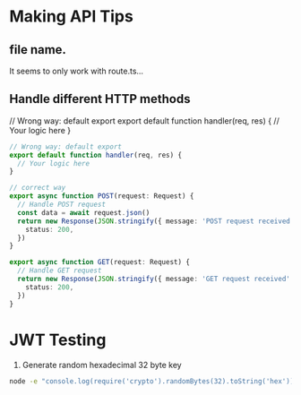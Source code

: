 # Making API Tips

## file name.

It seems to only work with route.ts...

## Handle different HTTP methods

// Wrong way: default export
export default function handler(req, res) {
// Your logic here
}

```ts
// Wrong way: default export
export default function handler(req, res) {
  // Your logic here
}

// correct way
export async function POST(request: Request) {
  // Handle POST request
  const data = await request.json()
  return new Response(JSON.stringify({ message: 'POST request received', data }), {
    status: 200,
  })
}

export async function GET(request: Request) {
  // Handle GET request
  return new Response(JSON.stringify({ message: 'GET request received' }), {
    status: 200,
  })
}
```

# JWT Testing

1. Generate random hexadecimal 32 byte key

```bash
node -e "console.log(require('crypto').randomBytes(32).toString('hex'))"
```
